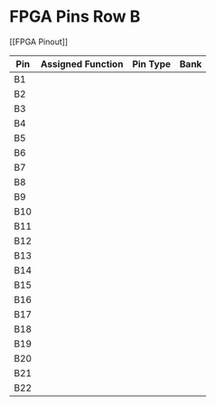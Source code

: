 # FPGA Pins Row B
[[FPGA Pinout]]

| Pin | Assigned Function | Pin Type | Bank |
| --- | ----------------- | -------- | ---- |
| B1  |                   |          |      |
| B2  |                   |          |      |
| B3  |                   |          |      |
| B4  |                   |          |      |
| B5  |                   |          |      |
| B6  |                   |          |      |
| B7  |                   |          |      |
| B8  |                   |          |      |
| B9  |                   |          |      |
| B10 |                   |          |      |
| B11 |                   |          |      |
| B12 |                   |          |      |
| B13 |                   |          |      |
| B14 |                   |          |      |
| B15 |                   |          |      |
| B16 |                   |          |      |
| B17 |                   |          |      |
| B18 |                   |          |      |
| B19 |                   |          |      |
| B20 |                   |          |      |
| B21 |                   |          |      |
| B22 |                   |          |      |
